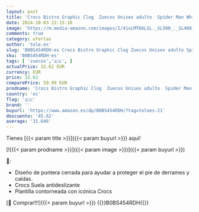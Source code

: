 ```yaml
---
layout: post
title: 'Crocs Bistro Graphic Clog  Zuecos Unisex adulto  Spider Man White  36/37 EU'
date: 2024-10-03 22:15:16
image: 'https://m.media-amazon.com/images/I/41vLMT66LSL._SL500_._SL400_.jpg'
comments: true
category: ofertas
author: 'tole.es'
slug: 'B0BS454RDH-es Crocs Bistro Graphic Clog Zuecos Unisex adulto Spider Man...'
sku: 'B0BS454RDH-es'
tags: [ 'zuecos','🇪🇸', ]
actualPrice: 32.62 EUR
currency: EUR
price: 32.62
comparePrice: 59.99 EUR
prodname: 'Crocs Bistro Graphic Clog  Zuecos Unisex adulto  Spider Man White  36/37 EU'
country: 'es'
flag: '🇪🇸'
brand: ''
buyurl: 'https://www.amazon.es/dp/B0BS454RDH/?tag=tolees-21'
descuento: '45.62'
average: '31.646'
---
```


Tienes [{{< param title >}}]({{< param buyurl >}}) aqui!

[![{{< param prodname >}}]({{< param image >}})]({{< param buyurl >}})

🔎:

- Diseño de puntera cerrada para ayudar a proteger el pie de derrames y caídas.
- Crocs Suela antideslizante
- Plantilla contorneada con icónica Crocs

[🛒 Comprar!!!]({{< param buyurl >}})
{{<world>}}B0BS454RDH{{</world>}}
